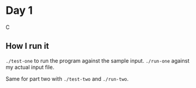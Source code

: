 # Day 1

C

## How I run it

`./test-one` to run the program against the sample input.
`./run-one` against my actual input file.

Same for part two with `./test-two` and `./run-two`.
